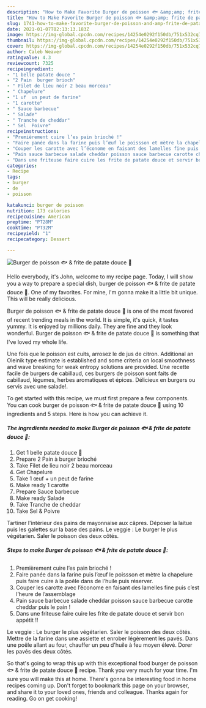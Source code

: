 ```yaml
---
description: "How to Make Favorite Burger de poisson 🐟 &amp;amp; frite de patate douce 🍠"
title: "How to Make Favorite Burger de poisson 🐟 &amp;amp; frite de patate douce 🍠"
slug: 1741-how-to-make-favorite-burger-de-poisson-and-amp-frite-de-patate-douce
date: 2021-01-07T02:13:13.183Z
image: https://img-global.cpcdn.com/recipes/14254e0292f150db/751x532cq70/burger-de-poisson-🐟-frite-de-patate-douce-🍠-photo-principale-de-la-recette.jpg
thumbnail: https://img-global.cpcdn.com/recipes/14254e0292f150db/751x532cq70/burger-de-poisson-🐟-frite-de-patate-douce-🍠-photo-principale-de-la-recette.jpg
cover: https://img-global.cpcdn.com/recipes/14254e0292f150db/751x532cq70/burger-de-poisson-🐟-frite-de-patate-douce-🍠-photo-principale-de-la-recette.jpg
author: Caleb Weaver
ratingvalue: 4.3
reviewcount: 7325
recipeingredient:
- "1 belle patate douce "
- "2 Pain  burger brioch"
- " Filet de lieu noir 2 beau morceau"
- " Chapelure"
- "1 uf  un peut de farine"
- "1 carotte"
- " Sauce barbecue"
- " Salade"
- " Tranche de cheddar"
- " Sel  Poivre"
recipeinstructions:
- "Premièrement cuire l’es pain brioché !"
- "Faire panée dans la farine puis l’œuf le poissson et mètre la chapelure puis faire cuire à la poêle dans de l’huile puis réserver."
- "Couper les carotte avec l’économe en faisant des lamelles fine puis c’est l’heure de l’assemblage"
- "Pain sauce barbecue salade cheddar poisson sauce barbecue carotte cheddar puis le pain !"
- "Dans une friteuse faire cuire les frite de patate douce et servir bon appétit !!"
categories:
- Recipe
tags:
- burger
- de
- poisson

katakunci: burger de poisson 
nutrition: 173 calories
recipecuisine: American
preptime: "PT28M"
cooktime: "PT32M"
recipeyield: "1"
recipecategory: Dessert

---
```



![Burger de poisson 🐟 &amp; frite de patate douce 🍠](https://img-global.cpcdn.com/recipes/14254e0292f150db/751x532cq70/burger-de-poisson-🐟-frite-de-patate-douce-🍠-photo-principale-de-la-recette.jpg)

Hello everybody, it's John, welcome to my recipe page. Today, I will show you a way to prepare a special dish, burger de poisson 🐟 &amp; frite de patate douce 🍠. One of my favorites. For mine, I'm gonna make it a little bit unique. This will be really delicious.

Burger de poisson 🐟 &amp; frite de patate douce 🍠 is one of the most favored of recent trending meals in the world. It is simple, it's quick, it tastes yummy. It is enjoyed by millions daily. They are fine and they look wonderful. Burger de poisson 🐟 &amp; frite de patate douce 🍠 is something that I've loved my whole life.

Une fois que le poisson est cuits, arrosez le de jus de citron. Additional an Oleinik type estimate is established and some criteria on local smoothness and wave breaking for weak entropy solutions are provided. Une recette facile de burgers de cabillaud, ces burgers de poisson sont faits de cabillaud, légumes, herbes aromatiques et épices. Délicieux en burgers ou servis avec une salade!.


To get started with this recipe, we must first prepare a few components. You can cook burger de poisson 🐟 &amp; frite de patate douce 🍠 using 10 ingredients and 5 steps. Here is how you can achieve it.

<!--inarticleads1-->

##### The ingredients needed to make Burger de poisson 🐟 &amp; frite de patate douce 🍠:

1. Get 1 belle patate douce 🍠
1. Prepare 2 Pain à burger brioché
1. Take  Filet de lieu noir 2 beau morceau
1. Get  Chapelure
1. Take 1 œuf + un peut de farine
1. Make ready 1 carotte
1. Prepare  Sauce barbecue
1. Make ready  Salade
1. Take  Tranche de cheddar
1. Take  Sel &amp; Poivre


Tartiner l&#39;intérieur des pains de mayonnaise aux câpres. Déposer la laitue puis les galettes sur la base des pains. Le veggie : Le burger le plus végétarien. Saler le poisson des deux côtés. 

<!--inarticleads2-->

##### Steps to make Burger de poisson 🐟 &amp; frite de patate douce 🍠:

1. Premièrement cuire l’es pain brioché !
1. Faire panée dans la farine puis l’œuf le poissson et mètre la chapelure puis faire cuire à la poêle dans de l’huile puis réserver.
1. Couper les carotte avec l’économe en faisant des lamelles fine puis c’est l’heure de l’assemblage
1. Pain sauce barbecue salade cheddar poisson sauce barbecue carotte cheddar puis le pain !
1. Dans une friteuse faire cuire les frite de patate douce et servir bon appétit !!


Le veggie : Le burger le plus végétarien. Saler le poisson des deux côtés. Mettre de la farine dans une assiette et enrober légèrement les pavés. Dans une poêle allant au four, chauffer un peu d&#39;huile à feu moyen élevé. Dorer les pavés des deux côtés. 

So that's going to wrap this up with this exceptional food burger de poisson 🐟 &amp; frite de patate douce 🍠 recipe. Thank you very much for your time. I'm sure you will make this at home. There's gonna be interesting food in home recipes coming up. Don't forget to bookmark this page on your browser, and share it to your loved ones, friends and colleague. Thanks again for reading. Go on get cooking!
